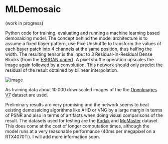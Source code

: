 # MLDemosaic
(work in progress)

Python code for training, evaluating and running a machine learning based demosaicing model.
The concept behind the model architecture is to assume a fixed bayer pattern, use PixelUnshuffle to transform the values of each bayer patch into 4 channels at the same position, thus halfing the width. The resulting tensor is the input to 3 Residual-in-Residual Dense Blocks (from the [ESRGAN paper](https://arxiv.org/pdf/1809.00219)). A pixel shuffle operation upscales the image again followed by a convolution. This network should only predict the residual of the result obtained by bilinear interpolation.

![image](https://github.com/user-attachments/assets/dfe44193-daa5-4877-894a-81fc5987c92c)

As training data about 10.000 downscaled images of the the [OpenImages V7](https://storage.googleapis.com/openimages/web/index.html) dataset are used.

Preliminary results are very promising and the network seems to beat existing demosaicing algorithms like AHD or VNG by a large margin in terms of PSNR and also in terms of artifacts when doing visual comparisons of the result. The datasets used for testing are the [Kodak](https://r0k.us/graphics/kodak/) and [McMaster](https://www4.comp.polyu.edu.hk/~cslzhang/CDM_Dataset.htm) dataset. This does come at the cost of longer computation times, although the model runs at a very reasonable performance (40ms per megapixel on a RTX4070Ti). I will add more information soon.
